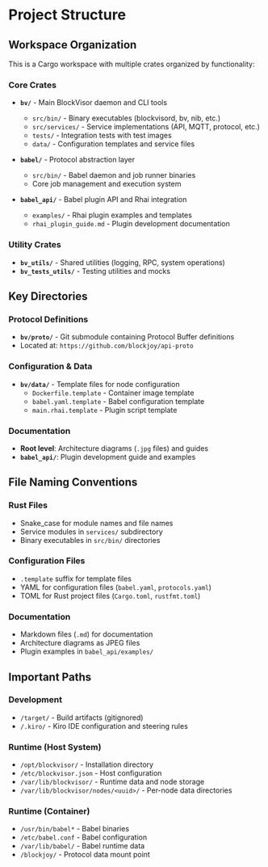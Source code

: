 # Project Structure

## Workspace Organization

This is a Cargo workspace with multiple crates organized by functionality:

### Core Crates
- **`bv/`** - Main BlockVisor daemon and CLI tools
  - `src/bin/` - Binary executables (blockvisord, bv, nib, etc.)
  - `src/services/` - Service implementations (API, MQTT, protocol, etc.)
  - `tests/` - Integration tests with test images
  - `data/` - Configuration templates and service files

- **`babel/`** - Protocol abstraction layer
  - `src/bin/` - Babel daemon and job runner binaries
  - Core job management and execution system

- **`babel_api/`** - Babel plugin API and Rhai integration
  - `examples/` - Rhai plugin examples and templates
  - `rhai_plugin_guide.md` - Plugin development documentation

### Utility Crates
- **`bv_utils/`** - Shared utilities (logging, RPC, system operations)
- **`bv_tests_utils/`** - Testing utilities and mocks

## Key Directories

### Protocol Definitions
- **`bv/proto/`** - Git submodule containing Protocol Buffer definitions
- Located at: `https://github.com/blockjoy/api-proto`

### Configuration & Data
- **`bv/data/`** - Template files for node configuration
  - `Dockerfile.template` - Container image template
  - `babel.yaml.template` - Babel configuration template
  - `main.rhai.template` - Plugin script template

### Documentation
- **Root level**: Architecture diagrams (`.jpg` files) and guides
- **`babel_api/`**: Plugin development guide and examples

## File Naming Conventions

### Rust Files
- Snake_case for module names and file names
- Service modules in `services/` subdirectory
- Binary executables in `src/bin/` directories

### Configuration Files
- `.template` suffix for template files
- YAML for configuration files (`babel.yaml`, `protocols.yaml`)
- TOML for Rust project files (`Cargo.toml`, `rustfmt.toml`)

### Documentation
- Markdown files (`.md`) for documentation
- Architecture diagrams as JPEG files
- Plugin examples in `babel_api/examples/`

## Important Paths

### Development
- `/target/` - Build artifacts (gitignored)
- `/.kiro/` - Kiro IDE configuration and steering rules

### Runtime (Host System)
- `/opt/blockvisor/` - Installation directory
- `/etc/blockvisor.json` - Host configuration
- `/var/lib/blockvisor/` - Runtime data and node storage
- `/var/lib/blockvisor/nodes/<uuid>/` - Per-node data directories

### Runtime (Container)
- `/usr/bin/babel*` - Babel binaries
- `/etc/babel.conf` - Babel configuration
- `/var/lib/babel/` - Babel runtime data
- `/blockjoy/` - Protocol data mount point